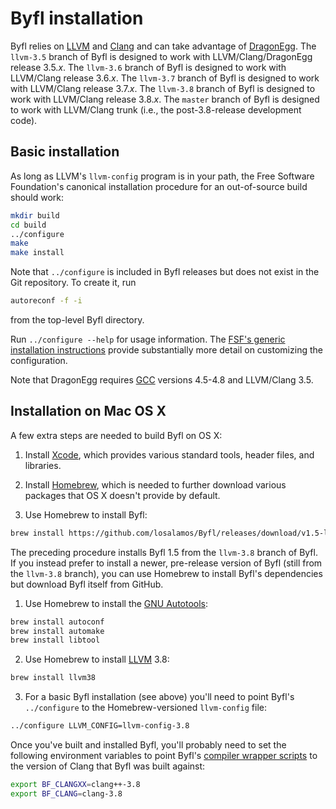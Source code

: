 Byfl installation
=================

Byfl relies on [LLVM](http://www.llvm.org/) and [Clang](http://clang.llvm.org/) and can take advantage of [DragonEgg](http://dragonegg.llvm.org/).  The `llvm-3.5` branch of Byfl is designed to work with LLVM/Clang/DragonEgg release 3.5.*x*.  The `llvm-3.6` branch of Byfl is designed to work with LLVM/Clang release 3.6.*x*.  The `llvm-3.7` branch of Byfl is designed to work with LLVM/Clang release 3.7.*x*.  The `llvm-3.8` branch of Byfl is designed to work with LLVM/Clang release 3.8.*x*.  The `master` branch of Byfl is designed to work with LLVM/Clang trunk (i.e., the post-3.8-release development code).

Basic installation
------------------

As long as LLVM's `llvm-config` program is in your path, the Free Software Foundation's canonical installation procedure for an out-of-source build should work:

```bash
mkdir build
cd build
../configure
make
make install
```

Note that `../configure` is included in Byfl releases but does not exist in the Git repository.  To create it, run

```bash
autoreconf -f -i
```

from the top-level Byfl directory.

Run `../configure --help` for usage information.  The [FSF's generic installation instructions](http://git.savannah.gnu.org/cgit/automake.git/tree/INSTALL) provide substantially more detail on customizing the configuration.

Note that DragonEgg requires [GCC](http://gcc.gnu.org/) versions 4.5-4.8 and LLVM/Clang 3.5.

Installation on Mac OS X
------------------------

A few extra steps are needed to build Byfl on OS X:

1. Install [Xcode](https://developer.apple.com/xcode/), which provides various standard tools, header files, and libraries.

2. Install [Homebrew](http://brew.sh/), which is needed to further download various packages that OS X doesn't provide by default.

3. Use Homebrew to install Byfl:
```bash
brew install https://github.com/losalamos/Byfl/releases/download/v1.5-llvm-3.8.0/byfl15.rb
```

The preceding procedure installs Byfl 1.5 from the `llvm-3.8` branch of Byfl.  If you instead prefer to install a newer, pre-release version of Byfl (still from the `llvm-3.8` branch), you can use Homebrew to install Byfl's dependencies but download Byfl itself from GitHub.

1. Use Homebrew to install the [GNU Autotools](https://en.wikipedia.org/wiki/GNU_build_system):
```bash
brew install autoconf
brew install automake
brew install libtool
```

2. Use Homebrew to install [LLVM](http://www.llvm.org/) 3.8:
```bash
brew install llvm38
```

3. For a basic Byfl installation (see above) you'll need to point Byfl's `../configure` to the Homebrew-versioned `llvm-config` file:
```bash
../configure LLVM_CONFIG=llvm-config-3.8
```

Once you've built and installed Byfl, you'll probably need to set the following environment variables to point Byfl's [compiler wrapper scripts](https://github.com/losalamos/Byfl/wiki) to the version of Clang that Byfl was built against:
```bash
export BF_CLANGXX=clang++-3.8
export BF_CLANG=clang-3.8
```
